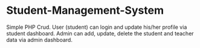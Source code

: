 # Student-Management-System
Simple PHP Crud. User (student) can login and update his/her profile via student dashboard. Admin can add, update, delete the student and teacher data via admin dashboard.

